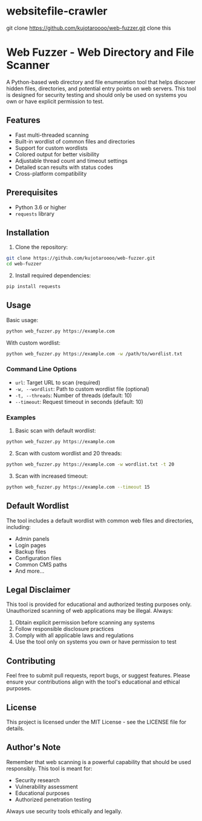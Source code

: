 # websitefile-crawler
git clone https://github.com/kujotaroooo/web-fuzzer.git    clone this

# Web Fuzzer - Web Directory and File Scanner

A Python-based web directory and file enumeration tool that helps discover hidden files, directories, and potential entry points on web servers. This tool is designed for security testing and should only be used on systems you own or have explicit permission to test.

## Features

- Fast multi-threaded scanning
- Built-in wordlist of common files and directories
- Support for custom wordlists
- Colored output for better visibility
- Adjustable thread count and timeout settings
- Detailed scan results with status codes
- Cross-platform compatibility

## Prerequisites

- Python 3.6 or higher
- `requests` library

## Installation

1. Clone the repository:
```bash
git clone https://github.com/kujotaroooo/web-fuzzer.git
cd web-fuzzer
```

2. Install required dependencies:
```bash
pip install requests
```

## Usage

Basic usage:
```bash
python web_fuzzer.py https://example.com
```

With custom wordlist:
```bash
python web_fuzzer.py https://example.com -w /path/to/wordlist.txt
```

### Command Line Options

- `url`: Target URL to scan (required)
- `-w, --wordlist`: Path to custom wordlist file (optional)
- `-t, --threads`: Number of threads (default: 10)
- `--timeout`: Request timeout in seconds (default: 10)

### Examples

1. Basic scan with default wordlist:
```bash
python web_fuzzer.py https://example.com
```

2. Scan with custom wordlist and 20 threads:
```bash
python web_fuzzer.py https://example.com -w wordlist.txt -t 20
```

3. Scan with increased timeout:
```bash
python web_fuzzer.py https://example.com --timeout 15
```

## Default Wordlist

The tool includes a default wordlist with common web files and directories, including:
- Admin panels
- Login pages
- Backup files
- Configuration files
- Common CMS paths
- And more...

## Legal Disclaimer

This tool is provided for educational and authorized testing purposes only. Unauthorized scanning of web applications may be illegal. Always:

1. Obtain explicit permission before scanning any systems
2. Follow responsible disclosure practices
3. Comply with all applicable laws and regulations
4. Use the tool only on systems you own or have permission to test

## Contributing

Feel free to submit pull requests, report bugs, or suggest features. Please ensure your contributions align with the tool's educational and ethical purposes.

## License

This project is licensed under the MIT License - see the LICENSE file for details.

## Author's Note

Remember that web scanning is a powerful capability that should be used responsibly. This tool is meant for:
- Security research
- Vulnerability assessment
- Educational purposes
- Authorized penetration testing

Always use security tools ethically and legally. 
